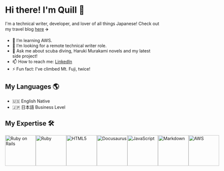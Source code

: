 # Hi there! I'm Quill 👋

   I'm a technical writer, developer, and lover of all things Japanese! 
   Check out my travel blog [here](https://yamanashiamerican.wordpress.com/) :airplane:


- 🌱 I’m learning AWS.
- 🤔 I’m looking for a remote technical writer role.
- 💬 Ask me about scuba diving, Haruki Murakami novels and my latest side project!
- 📫 How to reach me: [LinkedIn](https://www.linkedin.com/in/quilleran-cronwall/)
- ⚡ Fun fact: I've climbed Mt. Fuji, twice!

## My Languages :earth_americas:

- :us: English Native
- :jp: 日本語 Business Level

## My Expertise :hammer_and_wrench:

<div style="display: flex; justify-content: space-between; align-items: center;">

  <img src="https://upload.wikimedia.org/wikipedia/commons/6/62/Ruby_On_Rails_Logo.svg" alt="Ruby on Rails" width="100" height="100"/>

  <img src="https://upload.wikimedia.org/wikipedia/commons/7/73/Ruby_logo.svg" alt="Ruby" width="100" height="100"/>

  <img src="https://upload.wikimedia.org/wikipedia/commons/6/61/HTML5_logo_and_wordmark.svg" alt="HTML5" width="100" height="100"/>

  <img src="https://docusaurus.io/img/docusaurus.svg" alt="Docusaurus" width="100" height="100"/>

  <img src="https://upload.wikimedia.org/wikipedia/commons/6/6a/JavaScript-logo.png" alt="JavaScript" width="100" height="100"/>

  <img src="https://upload.wikimedia.org/wikipedia/commons/4/48/Markdown-mark.svg" alt="Markdown" width="100" height="100"/>

  <img src="https://upload.wikimedia.org/wikipedia/commons/9/93/Amazon_Web_Services_Logo.svg" alt="AWS" width="100" height="100"/>

</div>


